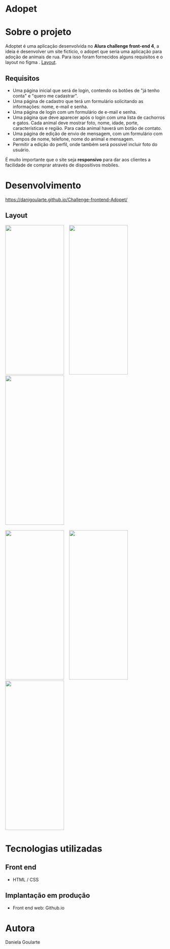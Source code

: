 
# Adopet


# Sobre o projeto


Adoptet é uma aplicação desenvolvida no **Alura challenge front-end 4**, a ideia é desenvolver um site ficticio, o adopet que seria uma aplicação para adoção de animais de rua. Para isso foram fornecidos alguns requisitos e o layout no figma .  [Layout](https://www.figma.com/file/TlfkDoIu8uyjZNla1T8TpH/Challenge---Adopet "Layout no Figma").

## Requisitos


- Uma página inicial que será de login, contendo os botões de "já tenho conta" e "quero me cadastrar".
- Uma página de cadastro que terá um formulário solicitando as informações: nome, e-mail e senha.
- Uma página de login com um formulário de e-mail e senha.
- Uma página que deve aparecer após o login com uma lista de cachorros e gatos. Cada animal deve mostrar foto, nome, idade, porte, características e região. Para cada animal haverá um botão de contato.
- Uma página de edição de envio de mensagem, com um formulário com campos de nome, telefone, nome do animal e mensagem.
- Permitir a edição do perfil, onde também será possível incluir foto do usuário.

É muito importante que o site seja **responsivo** para dar aos clientes a facilidade de comprar através de dispositivos mobiles.

# Desenvolvimento

https://danigoularte.github.io/Challenge-frontend-Adopet/
 
 
## Layout 
<p float = 'left'>
<img  src = 'https://github.com/DaniGoularte/DaniGoularte.github.io/blob/main/assets/img/telas/inicial-mobile.jpg' width='185px' height = '471px'>&nbsp;&nbsp;&nbsp;
<img  src = 'https://github.com/DaniGoularte/DaniGoularte.github.io/blob/main/assets/img/telas/home-mobile.jpg' width='185px' height = '471px'>&nbsp;&nbsp;&nbsp;
<img  src = 'https://github.com/DaniGoularte/DaniGoularte.github.io/blob/main/assets/img/telas/cadastro-mobile.jpg' width='185px' height = '471px'>&nbsp;&nbsp;&nbsp;
</p>
<p float = 'left'>
<img  src = 'https://github.com/DaniGoularte/DaniGoularte.github.io/blob/main/assets/img/telas/mensagem-mobile.jpg' width='185px' height = '471px'>&nbsp;&nbsp;&nbsp;
<img  src = 'https://github.com/DaniGoularte/DaniGoularte.github.io/blob/main/assets/img/telas/login-mobile.jpg' width='185px' height = '471px'>&nbsp;&nbsp;&nbsp;
<img  src = 'https://github.com/DaniGoularte/DaniGoularte.github.io/blob/main/assets/img/telas/perfil-mobile.jpg' width='185px' height = '471px'>&nbsp;&nbsp;&nbsp;
</p>


# Tecnologias utilizadas

## Front end
- HTML / CSS 

## Implantação em produção

- Front end web: Github.io


# Autora

Daniela Goularte


